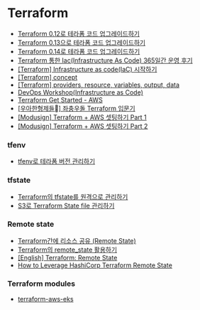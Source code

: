 # Terraform
- [Terraform 0.12로 테라폼 코드 업그레이드하기](https://blog.outsider.ne.kr/1461)
- [Terraform 0.13으로 테라폼 코드 업그레이드하기](https://blog.outsider.ne.kr/1516)
- [Terraform 0.14로 테라폼 코드 업그레이드하기](https://blog.outsider.ne.kr/1524)
- [Terraform 통한 Iac(Infrastructure As Code) 365일간 운영 후기](https://medium.com/@dudwls96/terraform-통한-iac-infrastructure-as-code-365일간-운영-후기-500737e6c1e6)
- [[Terraform] Infrastructure as code(IaC) 시작하기](https://jybaek.tistory.com/897)
- [[Terraform] concept](https://jybaek.tistory.com/898)
- [[Terraform] providers, resource, variables, output, data](https://jybaek.tistory.com/899)
- [DevOps Workshop(Infrastructure as Code)](https://devops-art-factory.gitbook.io/devops-workshop/terraform/iac)
- [Terraform Get Started - AWS](https://learn.hashicorp.com/collections/terraform/aws-get-started)
- [[우아한형제들] 좌충우돌 Terraform 입문기](https://woowabros.github.io/tools/2019/09/20/terraform.html)
- [[Modusign] Terraform + AWS 셋팅하기 Part 1](https://medium.com/modusign/terraform-aws-%EC%85%8B%ED%8C%85%ED%95%98%EA%B8%B0-part-1-a3dae9f5fbbd)
- [[Modusign] Terraform + AWS 셋팅하기 Part 2](https://medium.com/modusign/terraform-aws-%EC%85%8B%ED%8C%85%ED%95%98%EA%B8%B0-part-2-7e601e880273)

### tfenv
- [tfenv로 테라폼 버전 관리하기](https://www.44bits.io/ko/post/managing-teraform-versions-with-tfenv)

### tfstate
- [Terraform의 tfstate를 원격으로 관리하기](https://blog.outsider.ne.kr/1290)
- [S3로 Terraform State file 관리하기](https://rampart81.github.io/post/terraform-remote-state-file/)

### Remote state
- [Terraform간에 리소스 공유 (Remote State)](https://blog.outsider.ne.kr/1303)
- [Terraform의 remote_state 활용하기](https://brunch.co.kr/@alden/51)
- [[English] Terraform: Remote State](https://medium.com/@nate_mitchell/terraform-remote-state-ab8154177ea9)
- [How to Leverage HashiCorp Terraform Remote State](https://www.ahead.com/resources/how-to-leverage-hashicorp-terraform-remote-state/)

### Terraform modules
- [terraform-aws-eks](https://registry.terraform.io/modules/terraform-aws-modules/eks/aws/latest)
